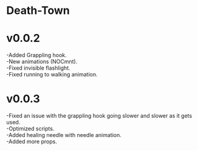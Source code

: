 # Death-Town

# v0.0.2
-Added Grappling hook.<br />
-New animations (NOCmnt).<br />
-Fixed invisible flashlight.<br />
-Fixed running to walking animation.<br />

# v0.0.3
-Fixed an issue with the grappling hook going slower and slower as it gets used.<br />
-Optimized scripts.<br />
-Added healing needle with needle animation.<br />
-Added more props.<br />
